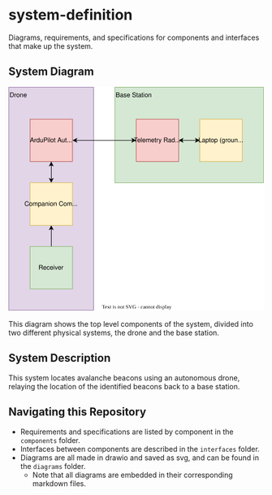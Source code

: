 # system-definition
Diagrams, requirements, and specifications for components and interfaces that make up the system.

## System Diagram
![](./diagrams/system-diagram.drawio.svg)

This diagram shows the top level components of the system, divided into two different physical systems, the drone 
and the base station.

## System Description 
This system locates avalanche beacons using an autonomous drone, relaying the location of the identified 
beacons back to a base station.

## Navigating this Repository
* Requirements and specifications are listed by component in the ```components``` folder.
* Interfaces between components are described in the ```interfaces``` folder.
* Diagrams are all made in drawio and saved as svg, and can be found in the ```diagrams``` folder.
    * Note that all diagrams are embedded in their corresponding markdown files.
